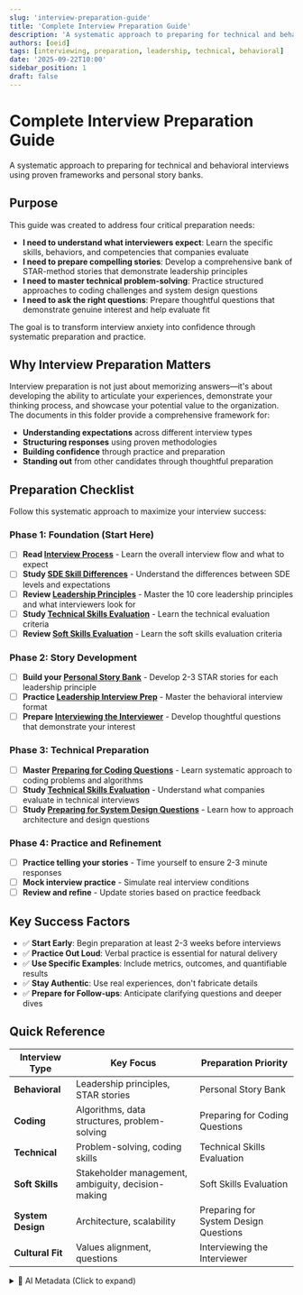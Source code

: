 ```yaml
---
slug: 'interview-preparation-guide'
title: 'Complete Interview Preparation Guide'
description: 'A systematic approach to preparing for technical and behavioral interviews using proven frameworks and personal story banks'
authors: [oeid]
tags: [interviewing, preparation, leadership, technical, behavioral]
date: '2025-09-22T10:00'
sidebar_position: 1
draft: false
---
```


# Complete Interview Preparation Guide

A systematic approach to preparing for technical and behavioral interviews using proven frameworks and personal story banks.

## Purpose

This guide was created to address four critical preparation needs:

- **I need to understand what interviewers expect**: Learn the specific skills, behaviors, and competencies that companies evaluate
- **I need to prepare compelling stories**: Develop a comprehensive bank of STAR-method stories that demonstrate leadership principles
- **I need to master technical problem-solving**: Practice structured approaches to coding challenges and system design questions
- **I need to ask the right questions**: Prepare thoughtful questions that demonstrate genuine interest and help evaluate fit

The goal is to transform interview anxiety into confidence through systematic preparation and practice.

## Why Interview Preparation Matters

Interview preparation is not just about memorizing answers—it's about developing the ability to articulate your experiences, demonstrate your thinking process, and showcase your potential value to the organization. The documents in this folder provide a comprehensive framework for:

- **Understanding expectations** across different interview types
- **Structuring responses** using proven methodologies
- **Building confidence** through practice and preparation
- **Standing out** from other candidates through thoughtful preparation

## Preparation Checklist

Follow this systematic approach to maximize your interview success:

### Phase 1: Foundation (Start Here)
- [ ] **Read [Interview Process](understanding-the-interview-process.md)** - Learn the overall interview flow and what to expect
- [ ] **Study [SDE Skill Differences](understanding-differences-in-skills.mdx)** - Understand the differences between SDE levels and expectations
- [ ] **Review [Leadership Principles](understanding-desireable-leadership-skills.md)** - Master the 10 core leadership principles and what interviewers look for
- [ ] **Study [Technical Skills Evaluation](understanding-desireable-tech-skills.md)** - Learn the technical evaluation criteria
- [ ] **Review [Soft Skills Evaluation](understanding-desireable-soft-skills.md)** - Learn the soft skills evaluation criteria

### Phase 2: Story Development
- [ ] **Build your [Personal Story Bank](personal-story-bank.md)** - Develop 2-3 STAR stories for each leadership principle
- [ ] **Practice [Leadership Interview Prep](preparing-responses-for-leadership-questions.md)** - Master the behavioral interview format
- [ ] **Prepare [Interviewing the Interviewer](prepraring-questions-to-ask-interviewers.md)** - Develop thoughtful questions that demonstrate your interest

### Phase 3: Technical Preparation
- [ ] **Master [Preparing for Coding Questions](preparing-for-coding-questions.mdx)** - Learn systematic approach to coding problems and algorithms
- [ ] **Study [Technical Skills Evaluation](understanding-desireable-tech-skills.md)** - Understand what companies evaluate in technical interviews
- [ ] **Study [Preparing for System Design Questions](preparing-for-system-design-questions.mdx)** - Learn how to approach architecture and design questions

### Phase 4: Practice and Refinement
- [ ] **Practice telling your stories** - Time yourself to ensure 2-3 minute responses
- [ ] **Mock interview practice** - Simulate real interview conditions
- [ ] **Review and refine** - Update stories based on practice feedback

## Key Success Factors

* ✅ **Start Early**: Begin preparation at least 2-3 weeks before interviews
* ✅ **Practice Out Loud**: Verbal practice is essential for natural delivery
* ✅ **Use Specific Examples**: Include metrics, outcomes, and quantifiable results
* ✅ **Stay Authentic**: Use real experiences, don't fabricate details
* ✅ **Prepare for Follow-ups**: Anticipate clarifying questions and deeper dives

## Quick Reference

| Interview Type | Key Focus | Preparation Priority |
|---|---|---|
| **Behavioral** | Leadership principles, STAR stories | Personal Story Bank |
| **Coding** | Algorithms, data structures, problem-solving | Preparing for Coding Questions |
| **Technical** | Problem-solving, coding skills | Technical Skills Evaluation |
| **Soft Skills** | Stakeholder management, ambiguity, decision-making | Soft Skills Evaluation |
| **System Design** | Architecture, scalability | Preparing for System Design Questions |
| **Cultural Fit** | Values alignment, questions | Interviewing the Interviewer |

<details>
<summary>🤖 AI Metadata (Click to expand)</summary>

```yaml
# AI METADATA - DO NOT REMOVE OR MODIFY
# AI_UPDATE_INSTRUCTIONS:
# This guide should be updated when new interview preparation documents are added to the folder or when existing documents are significantly modified. The checklist should reflect the current state of available resources.
#
# 1. SCAN_SOURCES: Monitor the /docs/5-skills/preparing-for-interviews/ folder for new files or significant changes to existing files
# 2. EXTRACT_DATA: Identify new documents, updated content, and changes to file structure
# 3. UPDATE_CONTENT: Update the preparation checklist to include new documents in appropriate phases
# 4. VERIFY_CHANGES: Ensure all referenced documents exist and links are accurate
# 5. MAINTAIN_FORMAT: Preserve the blog post structure, checklist format, and table layout
#
# CURRENT_DIRECTORY_FILES:
# Position 1: README.md (Complete Interview Preparation Guide) - Main guide and overview
# Position 2: understanding-the-interview-process.md (Interview Process) - Foundation phase
# Position 3: understanding-differences-in-skills.mdx (SDE Skill Differences) - Foundation phase
# Position 4: understanding-desireable-leadership-skills.md (Leadership Principles) - Foundation phase
# Position 5: understanding-desireable-problem-solving-skills.md (Technical Skills Evaluation) - Foundation phase
# Position 6: understanding-desireable-soft-skills.md (Soft Skills Evaluation) - Foundation phase
# Position 7: personal-story-bank.md (Personal Story Bank) - Story development phase
# Position 8: preparing-responses-for-leadership-questions.md (Leadership Interview Prep) - Story development phase
# Position 9: prepraring-questions-to-ask-interviewers.md (Interviewing the Interviewer) - Story development phase
# Position 10: preparing-for-coding-questions.mdx (Preparing for Coding Questions) - Technical preparation phase
# Position 11: preparing-responses-for-tech-questions.md (Technical Interview Prep) - Technical preparation phase
# Position 12: preparing-for-system-design-questions.mdx (Preparing for System Design Questions) - Technical preparation phase
#
# CHRONOLOGICAL_ORDER_LOGIC:
# Phase 1 (Foundation): Positions 2-6 - Understanding what interviewers expect
# Phase 2 (Story Development): Positions 7-9 - Building and practicing responses
# Phase 3 (Technical Preparation): Positions 10-12 - Mastering technical skills
# Phase 4 (Practice): No specific documents - General practice and refinement
#
# CONTENT_PATTERNS:
# - Phase-based preparation approach with clear progression
# - Checkbox format for actionable preparation steps
# - Quick reference table for different interview types
# - Links to specific documents in the same folder
# - Sidebar positions match chronological preparation order
#
# DATA_SOURCES:
# - /docs/5-skills/preparing-for-interviews/ folder contents
# - Individual document titles and purposes
# - Interview preparation best practices and frameworks
# - Sidebar position assignments for logical flow
#
# UPDATE_TRIGGERS:
# - New documents added to the preparing-for-interviews folder
# - Significant changes to existing preparation documents
# - Updates to interview preparation methodologies or frameworks
# - Changes to leadership principles or technical evaluation criteria
# - Modifications to sidebar positions or document order
#
# FORMATTING_RULES:
# - Maintain the 4-phase preparation structure
# - Keep checklist items in logical order matching sidebar positions
# - Preserve the quick reference table format
# - Use consistent markdown formatting for links and emphasis
# - Update CURRENT_DIRECTORY_FILES when files are added/removed/reordered
# - Maintain CHRONOLOGICAL_ORDER_LOGIC when updating positions
#
# EVALUATION_CRITERIA:
# 1. COMPREHENSIVENESS: Does the guide cover all available preparation documents?
# 2. LOGICAL_FLOW: Is the preparation sequence logical and progressive?
# 3. ACTIONABILITY: Are all checklist items specific and actionable?
# 4. ACCURACY: Are all links and references current and accurate?
# 5. USABILITY: Is the guide easy to follow and implement?
# 6. POSITION_CONSISTENCY: Do sidebar positions match the preparation flow?
#
# CONTENT_FEEDBACK_LOOP:
# - Evaluate guide completeness against available documents
# - Identify gaps in preparation coverage
# - Prioritize updates based on new content additions
# - Ensure preparation sequence remains logical and effective
# - Update evaluation criteria based on interview preparation best practices
# - Verify sidebar positions align with chronological preparation order
#
# UPDATE_FREQUENCY: When new documents are added, existing documents are significantly modified, or sidebar positions change
```

</details>